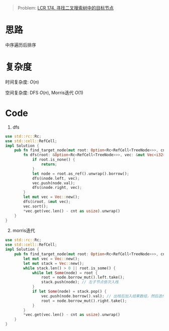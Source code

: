 
> Problem: [LCR 174. 寻找二叉搜索树中的目标节点](https://leetcode.cn/problems/er-cha-sou-suo-shu-de-di-kda-jie-dian-lcof/description/)

# 思路

中序遍历后排序

# 复杂度

时间复杂度: $O(n)$

空间复杂度: DFS $O(n)$, Morris迭代 $O(1)$

# Code

1. dfs

```Rust []
use std::rc::Rc;
use std::cell::RefCell;
impl Solution {
    pub fn find_target_node(mut root: Option<Rc<RefCell<TreeNode>>>, cnt: i32) -> i32 {
        fn dfs(root: &Option<Rc<RefCell<TreeNode>>>, vec: &mut Vec<i32>) {
            if root.is_none() {
                return;
            }
            let node = root.as_ref().unwrap().borrow();
            dfs(&node.left, vec);
            vec.push(node.val);
            dfs(&node.right, vec);
        }
        let mut vec = Vec::new();
        dfs(&root, &mut vec);
        vec.sort();
        *vec.get(vec.len() - cnt as usize).unwrap()
    }
}
```
  
2. morris迭代

```Rust []
use std::rc::Rc;
use std::cell::RefCell;
impl Solution {
    pub fn find_target_node(mut root: Option<Rc<RefCell<TreeNode>>>, cnt: i32) -> i32 {
        let mut vec = Vec::new();
        let mut stack = Vec::new();
        while stack.len() > 0 || root.is_some() {
            while let Some(node) = root {
                root = node.borrow_mut().left.take();
                stack.push(node); // 左子节点依次入栈
            }
            if let Some(node) = stack.pop() {
                vec.push(node.borrow().val); // 出栈后加入结果数组，然后迭代右子树
                root = node.borrow_mut().right.take();
            }
        }
        *vec.get(vec.len() - cnt as usize).unwrap()
    }
}
```

